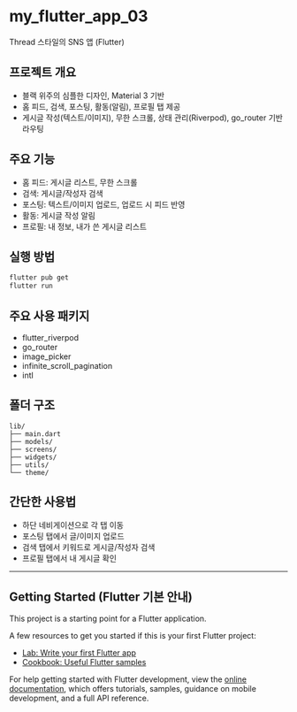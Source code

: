 # my_flutter_app_03

Thread 스타일의 SNS 앱 (Flutter)

## 프로젝트 개요
- 블랙 위주의 심플한 디자인, Material 3 기반
- 홈 피드, 검색, 포스팅, 활동(알림), 프로필 탭 제공
- 게시글 작성(텍스트/이미지), 무한 스크롤, 상태 관리(Riverpod), go_router 기반 라우팅

## 주요 기능
- 홈 피드: 게시글 리스트, 무한 스크롤
- 검색: 게시글/작성자 검색
- 포스팅: 텍스트/이미지 업로드, 업로드 시 피드 반영
- 활동: 게시글 작성 알림
- 프로필: 내 정보, 내가 쓴 게시글 리스트

## 실행 방법
```bash
flutter pub get
flutter run
```

## 주요 사용 패키지
- flutter_riverpod
- go_router
- image_picker
- infinite_scroll_pagination
- intl

## 폴더 구조
```
lib/
├── main.dart
├── models/
├── screens/
├── widgets/
├── utils/
└── theme/
```

## 간단한 사용법
- 하단 네비게이션으로 각 탭 이동
- 포스팅 탭에서 글/이미지 업로드
- 검색 탭에서 키워드로 게시글/작성자 검색
- 프로필 탭에서 내 게시글 확인

---

## Getting Started (Flutter 기본 안내)

This project is a starting point for a Flutter application.

A few resources to get you started if this is your first Flutter project:

- [Lab: Write your first Flutter app](https://docs.flutter.dev/get-started/codelab)
- [Cookbook: Useful Flutter samples](https://docs.flutter.dev/cookbook)

For help getting started with Flutter development, view the
[online documentation](https://docs.flutter.dev/), which offers tutorials,
samples, guidance on mobile development, and a full API reference.
